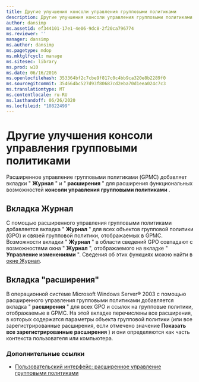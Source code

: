 ```yaml
---
title: Другие улучшения консоли управления групповыми политиками
description: Другие улучшения консоли управления групповыми политиками
author: dansimp
ms.assetid: ef344101-17e1-4e06-9dc8-2f20ca796774
ms.reviewer: ''
manager: dansimp
ms.author: dansimp
ms.pagetype: mdop
ms.mktglfcycl: manage
ms.sitesec: library
ms.prod: w10
ms.date: 06/16/2016
ms.openlocfilehash: 353364bf2c7cbe9f817c0c4bb9ca320e8b2289f0
ms.sourcegitcommit: 354664bc527d93f80687cd2eba70d1eea024c7c3
ms.translationtype: MT
ms.contentlocale: ru-RU
ms.lasthandoff: 06/26/2020
ms.locfileid: "10822499"
---
```

# Другие улучшения консоли управления групповыми политиками


Расширенное управление групповыми политиками (GPMC) добавляет вкладки " **Журнал** " и " **расширения** " для расширения функциональных возможностей **консоли управления групповыми политиками** .

## Вкладка Журнал


С помощью расширенного управления групповыми политиками добавляется вкладка " **Журнал** " для всех объектов групповой политики (GPO) и связей групповой политики, отображаемых в GPMC. Возможности вкладки " **Журнал** " в области сведений GPO совпадают с возможностями окна " **Журнал** ", отображаемого на вкладке " **Управление изменениями** ". Сведения об этих функциях можно найти в [окне Журнал](history-window.md).

## Вкладка "расширения"


В операционной системе Microsoft Windows Server® 2003 с помощью расширенного управления групповыми политиками добавляется вкладка " **расширения** " для всех GPO и ссылок на групповые политики, отображаемые в GPMC. На этой вкладке перечислены все расширения, в которых содержатся параметры объекта групповой политики (или все зарегистрированные расширения, если отмечено значение **Показать все зарегистрированные расширения** ) и они определяются как часть контекста пользователя или компьютера.

### Дополнительные ссылки

-   [Пользовательский интерфейс: расширенное управление групповыми политиками](user-interface-advanced-group-policy-management.md)

 

 





